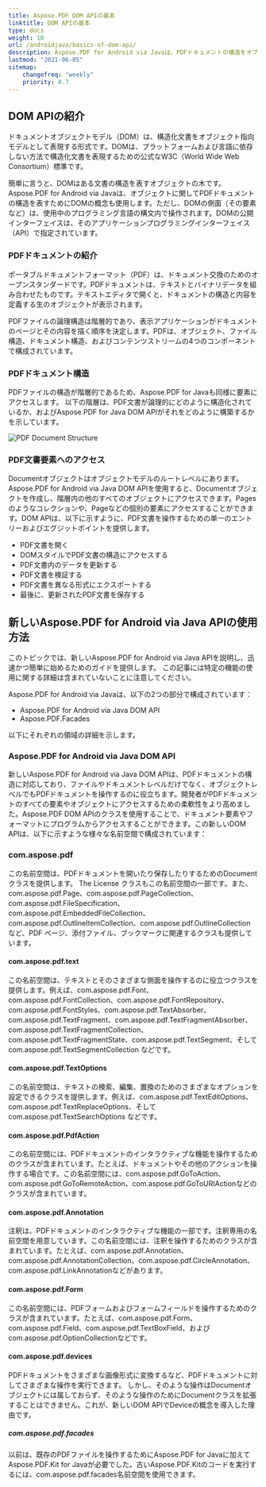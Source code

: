 ```yaml
---
title: Aspose.PDF DOM APIの基本
linktitle: DOM APIの基本
type: docs
weight: 10
url: /androidjava/basics-of-dom-api/
description: Aspose.PDF for Android via Javaは、PDFドキュメントの構造をオブジェクトとして表現するためにDOMの概念を使用しています。ここで、この構造の説明を読むことができます。
lastmod: "2021-06-05"
sitemap:
    changefreq: "weekly"
    priority: 0.7
---
```


## DOM APIの紹介

ドキュメントオブジェクトモデル（DOM）は、構造化文書をオブジェクト指向モデルとして表現する形式です。DOMは、プラットフォームおよび言語に依存しない方法で構造化文書を表現するための公式なW3C（World Wide Web Consortium）標準です。

簡単に言うと、DOMはある文書の構造を表すオブジェクトの木です。
 Aspose.PDF for Android via Javaは、オブジェクトに関してPDFドキュメントの構造を表すためにDOMの概念も使用します。ただし、DOMの側面（その要素など）は、使用中のプログラミング言語の構文内で操作されます。DOMの公開インターフェイスは、そのアプリケーションプログラミングインターフェイス（API）で指定されています。

### PDFドキュメントの紹介

ポータブルドキュメントフォーマット（PDF）は、ドキュメント交換のためのオープンスタンダードです。PDFドキュメントは、テキストとバイナリデータを組み合わせたものです。テキストエディタで開くと、ドキュメントの構造と内容を定義する生のオブジェクトが表示されます。

PDFファイルの論理構造は階層的であり、表示アプリケーションがドキュメントのページとその内容を描く順序を決定します。PDFは、オブジェクト、ファイル構造、ドキュメント構造、およびコンテンツストリームの4つのコンポーネントで構成されています。

### PDFドキュメント構造

PDFファイルの構造が階層的であるため、Aspose.PDF for Javaも同様に要素にアクセスします。 以下の階層は、PDF文書が論理的にどのように構造化されているか、およびAspose.PDF for Java DOM APIがそれをどのように構築するかを示しています。

![PDF Document Structure](https://docs.aspose.com/pdf/java/images/structure.png)

### PDF文書要素へのアクセス

Documentオブジェクトはオブジェクトモデルのルートレベルにあります。Aspose.PDF for Android via Java DOM APIを使用すると、Documentオブジェクトを作成し、階層内の他のすべてのオブジェクトにアクセスできます。Pagesのようなコレクションや、Pageなどの個別の要素にアクセスすることができます。DOM APIは、以下に示すように、PDF文書を操作するための単一のエントリーおよびエグジットポイントを提供します。

- PDF文書を開く
- DOMスタイルでPDF文書の構造にアクセスする
- PDF文書内のデータを更新する
- PDF文書を検証する
- PDF文書を異なる形式にエクスポートする
- 最後に、更新されたPDF文書を保存する

## 新しいAspose.PDF for Android via Java APIの使用方法

このトピックでは、新しいAspose.PDF for Android via Java APIを説明し、迅速かつ簡単に始めるためのガイドを提供します。 この記事には特定の機能の使用に関する詳細は含まれていないことに注意してください。

Aspose.PDF for Android via Javaは、以下の2つの部分で構成されています：

- Aspose.PDF for Android via Java DOM API
- Aspose.PDF.Facades

以下にそれぞれの領域の詳細を示します。

### Aspose.PDF for Android via Java DOM API

新しいAspose.PDF for Android via Java DOM APIは、PDFドキュメントの構造に対応しており、ファイルやドキュメントレベルだけでなく、オブジェクトレベルでもPDFドキュメントを操作するのに役立ちます。開発者がPDFドキュメントのすべての要素やオブジェクトにアクセスするための柔軟性をより高めました。Aspose.PDF DOM APIのクラスを使用することで、ドキュメント要素やフォーマットにプログラムからアクセスすることができます。この新しいDOM APIは、以下に示すような様々な名前空間で構成されています：

### com.aspose.pdf

この名前空間は、PDFドキュメントを開いたり保存したりするためのDocumentクラスを提供します。 The License クラスもこの名前空間の一部です。また、com.aspose.pdf.Page、com.aspose.pdf.PageCollection、com.aspose.pdf.FileSpecification、com.aspose.pdf.EmbeddedFileCollection、com.aspose.pdf.OutlineItemCollection、com.aspose.pdf.OutlineCollection など、PDF ページ、添付ファイル、ブックマークに関連するクラスも提供しています。

#### com.aspose.pdf.text

この名前空間は、テキストとそのさまざまな側面を操作するのに役立つクラスを提供します。例えば、com.aspose.pdf.Font、com.aspose.pdf.FontCollection、com.aspose.pdf.FontRepository、com.aspose.pdf.FontStyles、com.aspose.pdf.TextAbsorber、com.aspose.pdf.TextFragment、com.aspose.pdf.TextFragmentAbsorber、com.aspose.pdf.TextFragmentCollection、com.aspose.pdf.TextFragmentState、com.aspose.pdf.TextSegment、そして com.aspose.pdf.TextSegmentCollection などです。

#### com.aspose.pdf.TextOptions

この名前空間は、テキストの検索、編集、置換のためのさまざまなオプションを設定できるクラスを提供します。例えば、com.aspose.pdf.TextEditOptions、com.aspose.pdf.TextReplaceOptions、そして com.aspose.pdf.TextSearchOptions などです。
#### com.aspose.pdf.PdfAction

この名前空間には、PDFドキュメントのインタラクティブな機能を操作するためのクラスが含まれています。たとえば、ドキュメントやその他のアクションを操作する場合です。この名前空間には、com.aspose.pdf.GoToAction、com.aspose.pdf.GoToRemoteAction、com.aspose.pdf.GoToURIActionなどのクラスが含まれています。

#### com.aspose.pdf.Annotation

注釈は、PDFドキュメントのインタラクティブな機能の一部です。注釈専用の名前空間を用意しています。この名前空間には、注釈を操作するためのクラスが含まれています。たとえば、com.aspose.pdf.Annotation、com.aspose.pdf.AnnotationCollection、com.aspose.pdf.CircleAnnotation、com.aspose.pdf.LinkAnnotationなどがあります。

#### com.aspose.pdf.Form

この名前空間には、PDFフォームおよびフォームフィールドを操作するためのクラスが含まれています。たとえば、com.aspose.pdf.Form、com.aspose.pdf.Field、com.aspose.pdf.TextBoxField、およびcom.aspose.pdf.OptionCollectionなどです。

#### com.aspose.pdf.devices 

PDFドキュメントをさまざまな画像形式に変換するなど、PDFドキュメントに対してさまざまな操作を実行できます。
 しかし、そのような操作はDocumentオブジェクトには属しておらず、そのような操作のためにDocumentクラスを拡張することはできません。これが、新しいDOM APIでDeviceの概念を導入した理由です。

##### com.aspose.pdf.facades

以前は、既存のPDFファイルを操作するためにAspose.PDF for Javaに加えてAspose.PDF.Kit for Javaが必要でした。古いAspose.PDF.Kitのコードを実行するには、com.aspose.pdf.facades名前空間を使用できます。